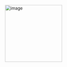 <img width="189" alt="image" src="https://github.com/Bharath1629/Inflation-insight/assets/67285636/e3718984-f49b-4406-b844-d26d0d984b0f">

